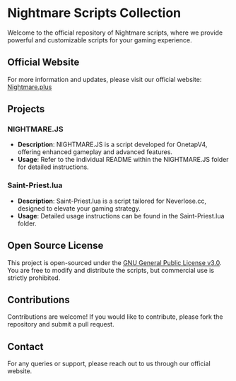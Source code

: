 # Nightmare Scripts Collection

Welcome to the official repository of Nightmare scripts, where we provide powerful and customizable scripts for your gaming experience.

## Official Website

For more information and updates, please visit our official website: [Nightmare.plus](https://nightmare.plus)

## Projects

### NIGHTMARE.JS

- **Description**: NIGHTMARE.JS is a script developed for OnetapV4, offering enhanced gameplay and advanced features.
- **Usage**: Refer to the individual README within the NIGHTMARE.JS folder for detailed instructions.

### Saint-Priest.lua

- **Description**: Saint-Priest.lua is a script tailored for Neverlose.cc, designed to elevate your gaming strategy.
- **Usage**: Detailed usage instructions can be found in the Saint-Priest.lua folder.

## Open Source License

This project is open-sourced under the [GNU General Public License v3.0](https://www.gnu.org/licenses/gpl-3.0.en.html). You are free to modify and distribute the scripts, but commercial use is strictly prohibited.

## Contributions

Contributions are welcome! If you would like to contribute, please fork the repository and submit a pull request.

## Contact

For any queries or support, please reach out to us through our official website.
